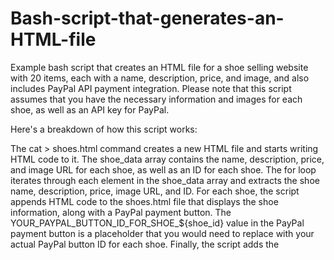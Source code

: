# Bash-script-that-generates-an-HTML-file

Example bash script that creates an HTML file for a shoe selling website with 20 items, each with a name, description, price, and image, and also includes PayPal API payment integration. Please note that this script assumes that you have the necessary information and images for each shoe, as well as an API key for PayPal.

Here's a breakdown of how this script works:

The cat > shoes.html command creates a new HTML file and starts writing HTML code to it.
The shoe_data array contains the name, description, price, and image URL for each shoe, as well as an ID for each shoe.
The for loop iterates through each element in the shoe_data array and extracts the shoe name, description, price, image URL, and ID.
For each shoe, the script appends HTML code to the shoes.html file that displays the shoe information, along with a PayPal payment button.
The YOUR_PAYPAL_BUTTON_ID_FOR_SHOE_${shoe_id} value in the PayPal payment button is a placeholder that you would need to replace with your actual PayPal button ID for each shoe.
Finally, the script adds the
